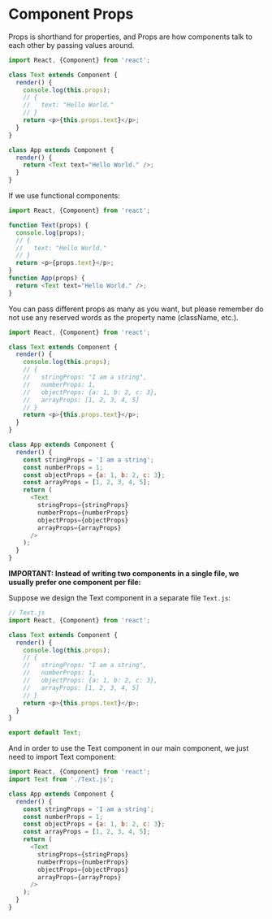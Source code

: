 # Component Props

Props is shorthand for properties, and Props are how components talk to each other by passing values around.

```js
import React, {Component} from 'react';

class Text extends Component {
  render() {
    console.log(this.props);
    // {
    //   text: "Hello World."
    // }
    return <p>{this.props.text}</p>;
  }
}

class App extends Component {
  render() {
    return <Text text="Hello World." />;
  }
}
```

If we use functional components:

```js
import React, {Component} from 'react';

function Text(props) {
  console.log(props);
  // {
  //   text: "Hello World."
  // }
  return <p>{props.text}</p>;
}
function App(props) {
  return <Text text="Hello World." />;
}
```

You can pass different props as many as you want, but please remember do not use any reserved words as the property name (className, etc.).

```js
import React, {Component} from 'react';

class Text extends Component {
  render() {
    console.log(this.props);
    // {
    //   stringProps: "I am a string",
    //   numberProps: 1,
    //   objectProps: {a: 1, b: 2, c: 3},
    //   arrayProps: [1, 2, 3, 4, 5]
    // }
    return <p>{this.props.text}</p>;
  }
}

class App extends Component {
  render() {
    const stringProps = 'I am a string';
    const numberProps = 1;
    const objectProps = {a: 1, b: 2, c: 3};
    const arrayProps = [1, 2, 3, 4, 5];
    return (
      <Text
        stringProps={stringProps}
        numberProps={numberProps}
        objectProps={objectProps}
        arrayProps={arrayProps}
      />
    );
  }
}
```

**IMPORTANT: Instead of writing two components in a single file, we usually prefer one component per file:**

Suppose we design the Text component in a separate file `Text.js`:

```js
// Text.js
import React, {Component} from 'react';

class Text extends Component {
  render() {
    console.log(this.props);
    // {
    //   stringProps: "I am a string",
    //   numberProps: 1,
    //   objectProps: {a: 1, b: 2, c: 3},
    //   arrayProps: [1, 2, 3, 4, 5]
    // }
    return <p>{this.props.text}</p>;
  }
}

export default Text;
```

And in order to use the Text component in our main component, we just need to import Text component:

```js
import React, {Component} from 'react';
import Text from './Text.js';

class App extends Component {
  render() {
    const stringProps = 'I am a string';
    const numberProps = 1;
    const objectProps = {a: 1, b: 2, c: 3};
    const arrayProps = [1, 2, 3, 4, 5];
    return (
      <Text
        stringProps={stringProps}
        numberProps={numberProps}
        objectProps={objectProps}
        arrayProps={arrayProps}
      />
    );
  }
}
```
